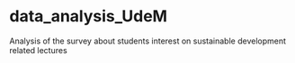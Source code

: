 # data_analysis_UdeM
Analysis of the survey about students interest on sustainable development related lectures
